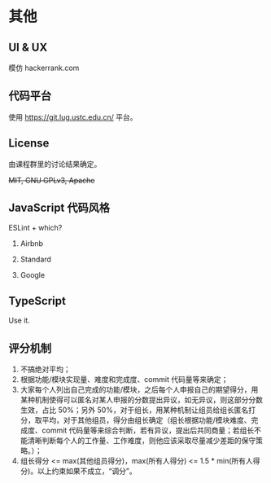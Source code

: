 # 其他

## UI & UX

模仿 hackerrank.com

## 代码平台

使用 https://git.lug.ustc.edu.cn/ 平台。

## License

由课程群里的讨论结果确定。

<del>MIT, GNU GPLv3, Apache</del>

## JavaScript 代码风格

ESLint + which?

1. Airbnb

2. Standard

3. Google

## TypeScript

Use it.

## 评分机制

1. 不搞绝对平均；
2. 根据功能/模块实现量、难度和完成度、commit 代码量等来确定；
3. 大家每个人列出自己完成的功能/模块，之后每个人申报自己的期望得分，用某种机制使得可以匿名对某人申报的分数提出异议，如无异议，则这部分分数生效，占比 50%；另外 50%，对于组长，用某种机制让组员给组长匿名打分，取平均，对于其他组员，得分由组长确定（组长根据功能/模块难度、完成度、commit 代码量等来综合判断，若有异议，提出后共同商量；若组长不能清晰判断每个人的工作量、工作难度，则他应该采取尽量减少差距的保守策略。）；
4. 组长得分 <= max(其他组员得分)，max(所有人得分) <= 1.5 * min(所有人得分)。以上约束如果不成立，“调分”。